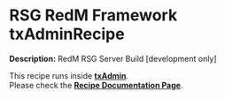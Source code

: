 # RSG RedM Framework txAdminRecipe

**Description:** RedM RSG Server Build [development only]

This recipe runs inside [**txAdmin**](https://github.com/tabarra/txAdmin).  
Please check the [**Recipe Documentation Page**](https://github.com/tabarra/txAdmin/blob/master/docs/recipe.md).
